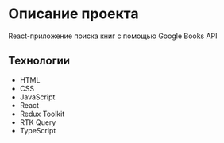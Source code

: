 # Описание проекта

React-приложение поиска книг с помощью Google Books API

## Технологии

 - HTML
 - CSS
 - JavaScript
 - React
 - Redux Toolkit
 - RTK Query
 - TypeScript
